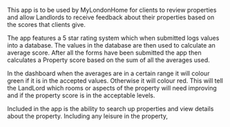 This app is to be used by MyLondonHome for clients to review properties and allow Landlords to receive feedback about their properties based on the scores that clients give.

The app features a 5 star rating system which when submitted logs values into a database. 
The values in the database are then used to calculate an average score. 
After all the forms have been submitted the app then calculates a Property score based on the sum of all the averages used. 

In the dashboard when the averages are in a certain range it will colour green if it is in the accepted values. 
Otherwise it will colour red. 
This will tell the LandLord which rooms or aspects of the property will need improving and if the property score is in the acceptable levels.

Included in the app is the ability to search up properties and view details about the property. 
Including any leisure in the property,
